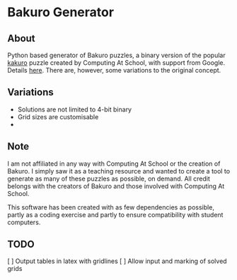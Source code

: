 # Bakuro Generator

## About

Python based generator of Bakuro puzzles, a binary version of the popular [kakuro](https://en.wikipedia.org/wiki/Kakuro) puzzle created by Computing At School, with support from Google. Details [here](https://teachinglondoncomputing.org/bakuro/). There are, however, some variations to the original concept.

## Variations 

* Solutions are not limited to 4-bit binary
* Grid sizes are customisable
* 

## Note

I am not affiliated in any way with Computing At School or the creation of Bakuro. I simply saw it as a teaching resource and wanted to create a tool to generate as many of these puzzles as possible, on demand. All credit belongs with the creators of Bakuro and those involved with Computing At School.

This software has been created with as few dependencies as possible, partly as a coding exercise and partly to ensure compatibility with student computers.

## TODO

[ ] Output tables in latex with gridlines
[ ] Allow input and marking of solved grids
